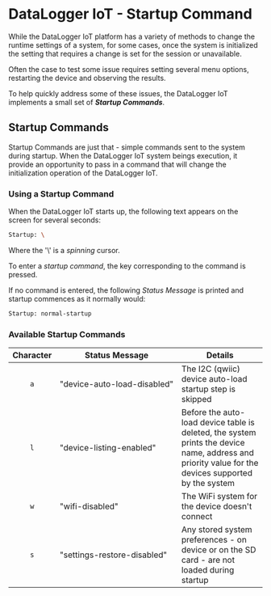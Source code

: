 
# DataLogger IoT - Startup Command

While the DataLogger IoT platform has a variety of methods to change the runtime settings of a system, for some cases, once the system is initialized the setting that requires a change is set for the session or unavailable.

Often the case to test some issue requires setting several menu options, restarting the device and observing the results.

To help quickly address some of these issues, the DataLogger IoT implements a small set of ***Startup Commands***.

## Startup Commands

Startup Commands are just that - simple commands sent to the system during startup. When the DataLogger IoT system beings execution, it provide an opportunity to pass in a command that will change the initialization operation of the DataLogger IoT.

### Using a Startup Command

When the DataLogger IoT starts up, the following text appears on the screen for several seconds:

```sh
Startup: \
```

Where the '\\' is a *spinning* cursor.

To enter a *startup command*, the key corresponding to the command is pressed.

If no command is entered, the following *Status Message* is printed and startup commences as it normally would:

```sh
Startup: normal-startup
```

### Available Startup Commands

| Character | Status Message | Details |
|:------:|--------|-------|
| ```a``` | <nobr>"device-auto-load-disabled"</nobr> | The I2C (qwiic) device auto-load startup step is skipped
|```l``` | <nobr>"device-listing-enabled"</nobr> | Before the auto-load device table is deleted, the system prints the device name, address and priority value for the devices supported by the system|
|```w``` | <nobr>"wifi-disabled"</nobr> | The WiFi system for the device doesn't connect|
|```s``` | <nobr>"settings-restore-disabled"</nobr> | Any stored system preferences - on device or on the SD card - are not loaded during startup|
